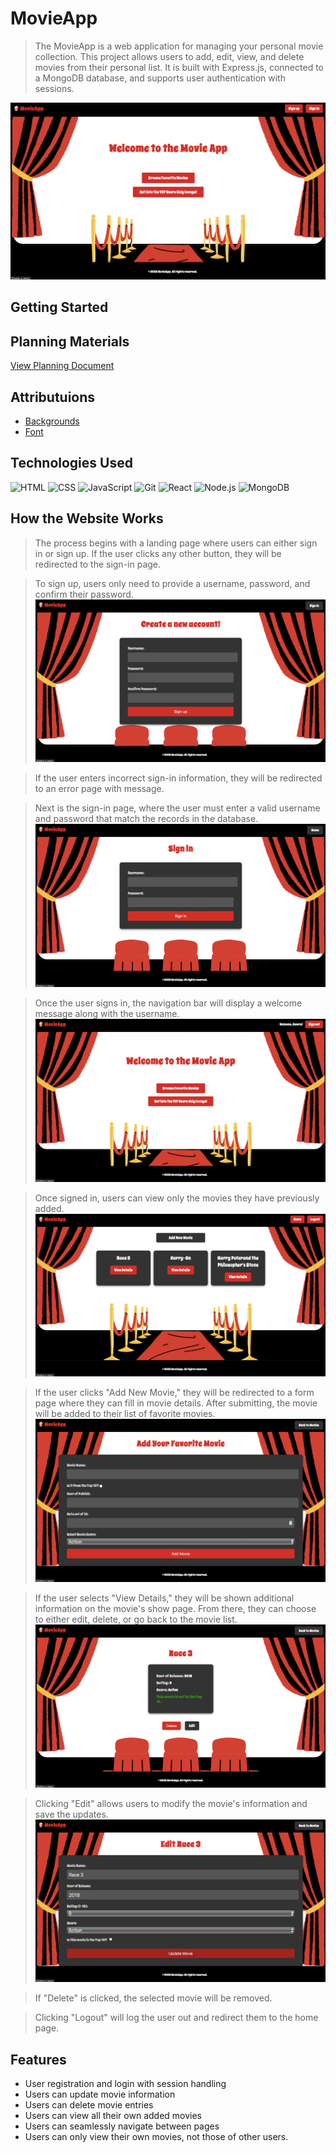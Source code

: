 # MovieApp

>The MovieApp is a web application for managing your personal movie collection. This project allows users to add, edit, view, and delete movies from their personal list. It is built with Express.js, connected to a MongoDB database, and supports user authentication with sessions.

![Land page](./public/stylesheets/LandingPage.png)

## Getting Started
## Planning Materials 
[View Planning Document](https://docs.google.com/document/d/1OFcqyYHjfDCbweLAzu08CJ1Ypt_gQd6PVebieOp8sN0/edit?usp=sharing)

## Attributuions 

- [Backgrounds](https://www.canva.com)
- [Font](https://fonts.google.com/specimen/Spicy+Rice)

## Technologies Used

![HTML](https://img.shields.io/badge/-HTML-E34F26?1ogo=html5&logoColor=white&style=flat-square)
![CSS](https://img.shields.io/badge/-CSS-1572B6?logo=css3&logoColor-white&style=flat-square)
![JavaScript](https://img.shields.io/badge/-JavaScript-F7DF1E?logo=javascript&logoColor=black&style=flat-square)
![Git](https://img.shields.io/badge/-Git-F05032?logo=git&logoColor=white&style=flat-square)
![React](https://img.shields.io/badge/-React-61DAFB?logo=react&logoColor=black&style=flat-square)
![Node.js](https://img.shields.io/badge/-Node.js-339933?logo=node.js&logoColor=white&style=flat-square)
![MongoDB](https://img.shields.io/badge/-MongoDB-47A248?logo=mongodb&logoColor=white&style=flat-square)

## How the Website Works 
> The process begins with a landing page where users can either sign in or sign up. If the user clicks any other button, they will be redirected to the sign-in page.

> To sign up, users only need to provide a username, password, and confirm their password.
![Sign Up Page](./public/stylesheets/SignUp.png)

> If the user enters incorrect sign-in information, they will be redirected to an error page with message.

> Next is the sign-in page, where the user must enter a valid username and password that match the records in the database.
![Sign in Page](./public/stylesheets/Signin.png)

> Once the user signs in, the navigation bar will display a welcome message along with the username.
![User Logged in Page](./public/stylesheets/User%20been%20Logged%20in.png)


> Once signed in, users can view only the movies they have previously added.
![View all user movies page](./public/stylesheets/ViewAll.png)

> If the user clicks "Add New Movie," they will be redirected to a form page where they can fill in movie details. After submitting, the movie will be added to their list of favorite movies.
![Add new Page](./public/stylesheets/AddNew.png)

> If the user selects "View Details," they will be shown additional information on the movie's show page. From there, they can choose to either edit, delete, or go back to the movie list.
![View Details Page](./public/stylesheets/View.png)

> Clicking "Edit" allows users to modify the movie's information and save the updates.
![Edit page ](./public/stylesheets/Edit.png)

> If "Delete" is clicked, the selected movie will be removed.

> Clicking "Logout" will log the user out and redirect them to the home page.


## Features
- User registration and login with session handling
- Users can update movie information
- Users can delete movie entries
- Users can view all their own added movies
- Users can seamlessly navigate between pages
- Users can only view their own movies, not those of other users.

